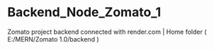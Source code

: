 # Backend_Node_Zomato_1
Zomato project backend connected with render.com | Home folder ( E:/MERN/Zomato 1.0/backend )
